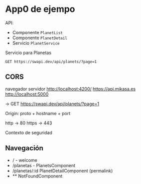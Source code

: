# App0 de ejempo

API:

- Componente `PlanetList`
- Componente `PlanetDetail`
- Servicio   `PlanetService`

Servicio para Planetas

```
GET https://swapi.dev/api/planets/?page=1
```

## CORS

navegador                         servidor
<http://localhost:4200/>            <https://api.mikasa.es>
                                  <http://localhost:5000>

  -> GET <https://swapi.dev/api/planets/?page=1>

Origin: proto + hostname + port

http -> 80
https -> 443

Contexto de seguridad

## Navegación

- / - welcome
- /planetas - PlanetsComponent
- /planetas/:id PlanetDetailComponent  (permalink)
- **            NotFoundComponent
